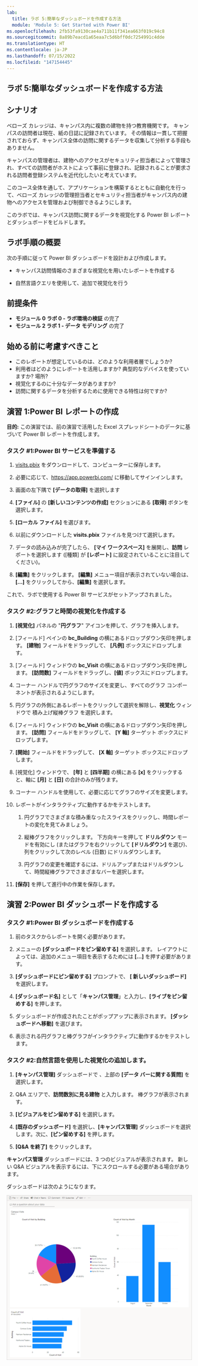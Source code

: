 ```yaml
---
lab:
  title: ラボ 5:簡単なダッシュボードを作成する方法
  module: 'Module 5: Get Started with Power BI'
ms.openlocfilehash: 2fb53fa9130cae4a711b11f341ea663f019c94c8
ms.sourcegitcommit: 8a89b7eacd1a65eaa7c5d6bff0dc7254991c4dde
ms.translationtype: HT
ms.contentlocale: ja-JP
ms.lasthandoff: 07/15/2022
ms.locfileid: "147154445"
---
```

## <a name="lab-5-how-to-build-a-simple-dashboard"></a>ラボ 5:簡単なダッシュボードを作成する方法

## <a name="scenario"></a>シナリオ

ベローズ カレッジは、キャンパス内に複数の建物を持つ教育機関です。 キャンパスの訪問者は現在、紙の日誌に記録されています。 その情報は一貫して把握されておらず、キャンパス全体の訪問に関するデータを収集して分析する手段もありません。

キャンパスの管理者は、建物へのアクセスがセキュリティ担当者によって管理され、すべての訪問者がホストによって事前に登録され、記録されることが要求される訪問者登録システムを近代化したいと考えています。

このコース全体を通して、アプリケーションを構築するとともに自動化を行って、ベローズ カレッジの管理担当者とセキュリティ担当者がキャンパス内の建物へのアクセスを管理および制御できるようにします。

このラボでは、キャンパス訪問に関するデータを視覚化する Power BI レポートとダッシュボードをビルドします。

## <a name="high-level-lab-steps"></a>ラボ手順の概要

次の手順に従って Power BI ダッシュボードを設計および作成します。

-   キャンパス訪問情報のさまざまな視覚化を用いたレポートを作成する

-   自然言語クエリを使用して、追加で視覚化を行う

## <a name="prerequisites"></a>前提条件

- **モジュール 0 ラボ 0 - ラボ環境の検証** の完了
- **モジュール 2 ラボ 1 - データ モデリング** の完了

## <a name="things-to-consider-before-you-begin"></a>始める前に考慮すべきこと

-   このレポートが想定しているのは、どのような利用者層でしょうか?
-   利用者はどのようにレポートを活用しますか? 典型的なデバイスを使っていますか? 場所?
-   視覚化するのに十分なデータがありますか?
-   訪問に関するデータを分析するために使用できる特性は何ですか?

## <a name="exercise-1-create-power-bi-report"></a>演習 1:Power BI レポートの作成

**目的:** この演習では、前の演習で活用した Excel スプレッドシートのデータに基づいて Power BI レポートを作成します。

### <a name="task-1-prepare-power-bi-service"></a>タスク \#1:Power BI サービスを準備する

1.  [visits.pbix](https://github.com/MicrosoftLearning/PL-900-Microsoft-Power-Platform-Fundamentals/raw/master/Allfiles/visits.pbix) をダウンロードして、コンピューターに保存します。

2.  必要に応じて、<https://app.powerbi.com/> に移動してサインインします。

3.  画面の左下隅で **[データの取得]** を選択します

4.  **[ファイル]** の **[新しいコンテンツの作成]** セクションにある **[取得]** ボタンを選択します。

5.  **[ローカル ファイル]** を選びます。

6.  以前にダウンロードした **visits.pbix** ファイルを見つけて選択します。

7.  データの読み込みが完了したら、 **[マイ ワークスペース]** を展開し、**訪問** レポートを選択します ([種類] が **[レポート]** に設定されていることに注目してください)。

8.  **[編集]** をクリックします。 **[編集]** メニュー項目が表示されていない場合は、**[...]** をクリックしてから、**[編集]** を選択します。

これで、ラボで使用する Power BI サービスがセットアップされました。

### <a name="task-2-create-chart-and-time-visualizations"></a>タスク \#2:グラフと時間の視覚化を作成する

1.  **[視覚化]** パネルの "**円グラフ**" アイコンを押して、グラフを挿入します。

2.  [フィールド] ペインの **bc_Building** の横にあるドロップダウン矢印を押します。 **[建物]** フィールドをドラッグして、 **[凡例]** ボックスにドロップします。

3.  [フィールド] ウィンドウの **bc_Visit** の横にあるドロップダウン矢印を押します。 **[訪問数]** フィールドをドラッグし、**[値]** ボックスにドロップします。

4.  コーナー ハンドルで円グラフのサイズを変更し、すべてのグラフ コンポーネントが表示されるようにします。

5.  円グラフの外側にあるレポートをクリックして選択を解除し、**視覚化** ウィンドウで 積み上げ縦棒グラフ を選択します。

6.  [フィールド] ウィンドウの **bc_Visit** の横にあるドロップダウン矢印を押します。 **[訪問]** フィールドをドラッグして、 **[Y 軸]** ターゲット ボックスにドロップします。

7.  **[開始]** フィールドをドラッグして、 **[X 軸]** ターゲット ボックスにドロップします。

8.  [視覚化] ウィンドウで、 **[年]** と **[四半期]** の横にある **[x]** をクリックすると、軸に **[月]** と **[日]** の合計のみが残ります。

9.  コーナー ハンドルを使用して、必要に応じてグラフのサイズを変更します。

10. レポートがインタラクティブに動作するかをテストします。

    1.  円グラフでさまざまな積み重なったスライスをクリックし、時間レポートの変化を見てみましょう。

    2.  縦棒グラフをクリックします。 下方向キーを押して **ドリルダウン** モードを有効にし (またはグラフを右クリックして **[ドリルダウン]** を選び)、列をクリックして次のレベル (日数) にドリルダウンします。

    3.  円グラフの変更を確認するには、ドリルアップまたはドリルダウンして、時間縦棒グラフでさまざまなバーを選択します。

11. **[保存]** を押して進行中の作業を保存します。

## <a name="exercise-2-create-power-bi-dashboard"></a>演習 2:Power BI ダッシュボードを作成する

### <a name="task-1-create-power-bi-dashboard"></a>タスク \#1:Power BI ダッシュボードを作成する

1.  前のタスクからレポートを開く必要があります。

2.  メニューの **[ダッシュボードをピン留めする]** を選択します。 レイアウトによっては、追加のメニュー項目を表示するためには **[...]** を押す必要があります。

3.  **[ダッシュボードにピン留めする]** プロンプトで、 **[ 新しいダッシュボード]** を選択します。

4.  **[ダッシュボード名]** として「**キャンパス管理**」と入力し、**[ライブをピン留めする]** を押します。

5.  ダッシュボードが作成されたことがポップアップに表示されます。 **[ダッシュボードへ移動]** を選びます。

6.  表示される円グラフと棒グラフがインタラクティブに動作するかをテストします。

### <a name="task-2-add-visualizations-using-natural-language"></a>タスク \#2:自然言語を使用した視覚化の追加します。

1.  **[キャンパス管理]** ダッシュボードで 、上部の **[データ バーに関する質問]** を選択します。

2.  Q&A エリアで、**訪問数別に見る建物** と入力します。 棒グラフが表示されます。

3.  **[ビジュアルをピン留めする]** を選択します。

4.  **[既存のダッシュボード]** を選択し、**[キャンパス管理]** ダッシュボードを選択します。次に、**[ピン留めする]** を押します。

5.  **[Q&A を終了]** をクリックします。

**キャンパス管理** ダッシュボードには、3 つのビジュアルが表示されます。 新しい Q&A ビジュアルを表示するには、下にスクロールする必要がある場合があります。

ダッシュボードは次のようになります。

![](media/5-powerbi-result.png)